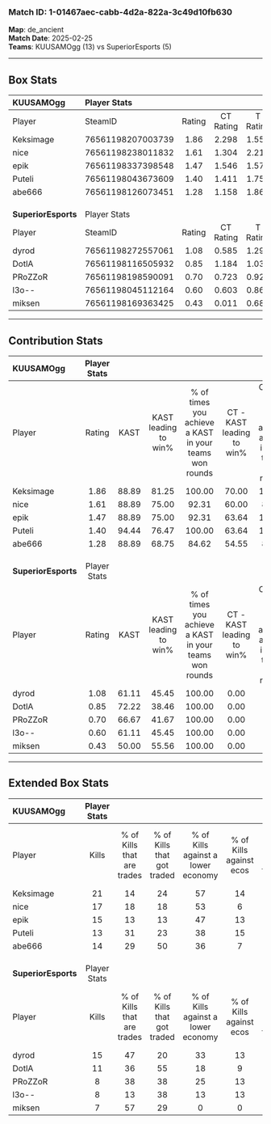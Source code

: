 ### Match ID: 1-01467aec-cabb-4d2a-822a-3c49d10fb630  
**Map**: de_ancient  
**Match Date**: 2025-02-25  
**Teams**: KUUSAMOgg (13) vs SuperiorEsports (5)  

---  

## Box Stats  

| **KUUSAMOgg**       | Player Stats      |        |           |          |       |       |       |         |        |      |     |
| :- | :- | :-: | :-: | :-: | :-: | :-: | :-: | :-: | :-: | :-: | :-: |
| Player              | SteamID           | Rating | CT Rating | T Rating | KAST  |  ADR  | Kills | Assists | Deaths | K/D  | HS% |
| Keksimage           | 76561198207003739 |  1.86  |   2.298   |  1.558   | 88.89 | 131.5 |  21   |    8    |   11   | 1.91 | 52  |
| nice                | 76561198238011832 |  1.61  |   1.304   |  2.217   | 88.89 | 71.6  |  17   |    5    |   6    | 2.83 | 58  |
| epik                | 76561198337398548 |  1.47  |   1.546   |  1.579   | 88.89 | 80.4  |  15   |    3    |   8    | 1.88 | 60  |
| Puteli              | 76561198043673609 |  1.40  |   1.411   |  1.750   | 94.44 | 89.8  |  13   |   12    |   11   | 1.18 | 38  |
| abe666              | 76561198126073451 |  1.28  |   1.158   |  1.868   | 88.89 | 80.1  |  14   |    4    |   13   | 1.08 | 64  |
|                     |                   |        |           |          |       |       |       |         |        |      |     |
|                     |                   |        |           |          |       |       |       |         |        |      |     |
|                     |                   |        |           |          |       |       |       |         |        |      |     |
| **SuperiorEsports** | Player Stats      |        |           |          |       |       |       |         |        |      |     |
| Player              | SteamID           | Rating | CT Rating | T Rating | KAST  |  ADR  | Kills | Assists | Deaths | K/D  | HS% |
| dyrod               | 76561198272557061 |  1.08  |   0.585   |  1.299   | 61.11 | 82.7  |  15   |    1    |   14   | 1.07 | 40  |
| DotlA               | 76561198116505932 |  0.85  |   1.184   |  1.037   | 72.22 | 73.4  |  11   |    5    |   18   | 0.61 | 63  |
| PRoZZoR             | 76561198198590091 |  0.70  |   0.723   |  0.924   | 66.67 | 55.3  |   8   |    7    |   15   | 0.53 | 50  |
| l3o--               | 76561198045112164 |  0.60  |   0.603   |  0.869   | 61.11 | 55.9  |   8   |    1    |   16   | 0.50 | 50  |
| miksen              | 76561198169363425 |  0.43  |   0.011   |  0.684   | 50.00 | 48.2  |   7   |    3    |   17   | 0.41 | 57  |
---  

## Contribution Stats  

| **KUUSAMOgg**       | Player Stats |       |                      |                                                        |                           |                                                             |                          |                                                            |
| :- | :-: | :-: | :-: | :-: | :-: | :-: | :-: | :-: |
| Player              |    Rating    | KAST  | KAST leading to win% | % of times you achieve a KAST in your teams won rounds | CT - KAST leading to win% | CT - % of times you achieve a KAST in your teams won rounds | T - KAST leading to win% | T - % of times you achieve a KAST in your teams won rounds |
| Keksimage           |     1.86     | 88.89 |        81.25         |                         100.00                         |           70.00           |                           100.00                            |          100.00          |                           100.00                           |
| nice                |     1.61     | 88.89 |        75.00         |                         92.31                          |           60.00           |                            85.71                            |          100.00          |                           100.00                           |
| epik                |     1.47     | 88.89 |        75.00         |                         92.31                          |           63.64           |                           100.00                            |          100.00          |                           83.33                            |
| Puteli              |     1.40     | 94.44 |        76.47         |                         100.00                         |           63.64           |                           100.00                            |          100.00          |                           100.00                           |
| abe666              |     1.28     | 88.89 |        68.75         |                         84.62                          |           54.55           |                            85.71                            |          100.00          |                           83.33                            |
|                     |              |       |                      |                                                        |                           |                                                             |                          |                                                            |
|                     |              |       |                      |                                                        |                           |                                                             |                          |                                                            |
|                     |              |       |                      |                                                        |                           |                                                             |                          |                                                            |
| **SuperiorEsports** | Player Stats |       |                      |                                                        |                           |                                                             |                          |                                                            |
| Player              |    Rating    | KAST  | KAST leading to win% | % of times you achieve a KAST in your teams won rounds | CT - KAST leading to win% | CT - % of times you achieve a KAST in your teams won rounds | T - KAST leading to win% | T - % of times you achieve a KAST in your teams won rounds |
| dyrod               |     1.08     | 61.11 |        45.45         |                         100.00                         |           0.00            |                            0.00                             |          55.56           |                           100.00                           |
| DotlA               |     0.85     | 72.22 |        38.46         |                         100.00                         |           0.00            |                            0.00                             |          62.50           |                           100.00                           |
| PRoZZoR             |     0.70     | 66.67 |        41.67         |                         100.00                         |           0.00            |                            0.00                             |          62.50           |                           100.00                           |
| l3o--               |     0.60     | 61.11 |        45.45         |                         100.00                         |           0.00            |                            0.00                             |          62.50           |                           100.00                           |
| miksen              |     0.43     | 50.00 |        55.56         |                         100.00                         |           0.00            |                            0.00                             |          71.43           |                           100.00                           |
---  

## Extended Box Stats  

| **KUUSAMOgg**       | Player Stats |                            |                            |                                    |                         |                              |                                 |        |                             |                                     |                          |                               |                            |
| :- | :-: | :-: | :-: | :-: | :-: | :-: | :-: | :-: | :-: | :-: | :-: | :-: | :-: |
| Player              |    Kills     | % of Kills that are trades | % of Kills that got traded | % of Kills against a lower economy | % of Kills against ecos | % of Kills that are flawless | % of Kills that are close duels | Deaths | % of Deaths that get traded | % of Deaths against a lower economy | % of Deaths against ecos | % of Deaths that are flawless | % of Deaths that are close |
| Keksimage           |      21      |             14             |             24             |                 57                 |           14            |              57              |                5                |   11   |             55              |                 27                  |            0             |              36               |             18             |
| nice                |      17      |             18             |             18             |                 53                 |            6            |              71              |                0                |   6    |              0              |                 33                  |            0             |              67               |             0              |
| epik                |      15      |             13             |             13             |                 47                 |           13            |              73              |                0                |   8    |             38              |                 38                  |            13            |              50               |             0              |
| Puteli              |      13      |             31             |             23             |                 38                 |           15            |              77              |                0                |   11   |             36              |                 36                  |            9             |              64               |             9              |
| abe666              |      14      |             29             |             50             |                 36                 |            7            |              43              |                0                |   13   |             31              |                 38                  |            8             |              38               |             8              |
|                     |              |                            |                            |                                    |                         |                              |                                 |        |                             |                                     |                          |                               |                            |
|                     |              |                            |                            |                                    |                         |                              |                                 |        |                             |                                     |                          |                               |                            |
|                     |              |                            |                            |                                    |                         |                              |                                 |        |                             |                                     |                          |                               |                            |
| **SuperiorEsports** | Player Stats |                            |                            |                                    |                         |                              |                                 |        |                             |                                     |                          |                               |                            |
| Player              |    Kills     | % of Kills that are trades | % of Kills that got traded | % of Kills against a lower economy | % of Kills against ecos | % of Kills that are flawless | % of Kills that are close duels | Deaths | % of Deaths that get traded | % of Deaths against a lower economy | % of Deaths against ecos | % of Deaths that are flawless | % of Deaths that are close |
| dyrod               |      15      |             47             |             20             |                 33                 |           13            |              60              |                0                |   14   |              0              |                 14                  |            7             |              71               |             0              |
| DotlA               |      11      |             36             |             55             |                 18                 |            9            |              18              |                9                |   18   |             44              |                 11                  |            6             |              56               |             0              |
| PRoZZoR             |      8       |             38             |             38             |                 25                 |           13            |              50              |               13                |   15   |             33              |                  0                  |            0             |              53               |             0              |
| l3o--               |      8       |             13             |             38             |                 13                 |           13            |              63              |               13                |   16   |             38              |                 13                  |            6             |              75               |             6              |
| miksen              |      7       |             57             |             29             |                 0                  |            0            |              57              |               14                |   17   |              6              |                 12                  |            6             |              71               |             0              |
